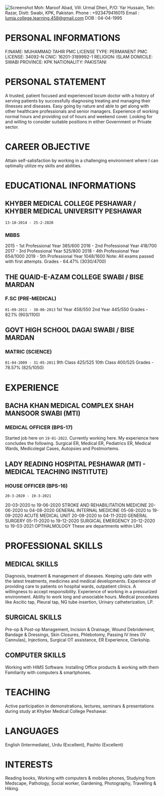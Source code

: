 ![Screenshot](screenshot.png)
Moh: Maroof Abad, Vill: Urmal Dheri, P/O: Yar Hussain, Teh: Razar, Distt: Swabi, KPK, Pakistan.
Phone : +923479416015
Email : lumia.college.learning.458@gmail.com
DOB : 04-04-1995
# PERSONAL INFORMATIONS
F/NAME: MUHAMMAD TAHIR
PMC LICENSE TYPE: PERMANENT
PMC LICENSE: 34092-N
CNIC: 16201-3189992-1
RELIGION: ISLAM
DOMICILE: SWABI
PROVINCE: KPK
NATIONALITY: PAKISTANI
# PERSONAL STATEMENT
A trusted, patient focused and experienced locum doctor with a history of serving patients by successfully diagnosing treating and managing their illnesses and diseases. Easy going by nature and able to get along with other healthcare professionals and senior managers. Experience of working normal hours and providing out of hours and weekend cover. Looking for and willing to consider suitable positions in either Government or Private sector.
# CAREER OBJECTIVE
Attain self-satisfaction by working in a challenging environment where I can optimally utilize my skills and abilities.
# EDUCATIONAL INFORMATIONS
## KHYBER MEDICAL COLLEGE PESHAWAR / KHYBER MEDICAL UNIVERSITY PESHAWAR
`13-10-2014 - 25-2-2020`
### MBBS
2015 - 1st Professional Year 385/600
2016 - 2nd Professional Year 418/700
2017 - 3rd Professional Year 525/800
2018 - 4th Professional Year 654/1000
2019 - 5th Professional Year 1048/1600
Note: All exams passed with first attempts.
Grades - 64.47% (3030/4700)

## THE QUAID-E-AZAM COLLEGE SWABI / BISE MARDAN
### F.SC (PRE-MEDICAL)
`01-09-2011 - 30-06-2013`
1st Year 458/550
2nd Year 445/550
Grades - 82.1% (903/1100)

## GOVT HIGH SCHOOL DAGAI SWABI / BISE MARDAN
### MATRIC (SCIENCE)
`01-04-2009 - 31-05-2011`
9th Class 425/525
10th Class 400/525
Grades - 78.57% (825/1050)
# EXPERIENCE
## BACHA KHAN MEDICAL COMPLEX SHAH MANSOOR SWABI (MTI)
### MEDICAL OFFICER (BPS-17)
Started job here on `19-01-2022`.
Currently working here.
My experience here concludes the following.
Surgical ER,
Medical ER,
Pediatrics ER,
Medical Wards,
Medicolegal Cases, 
Autopsies and Postmortems. 
## LADY READING HOSPITAL PESHAWAR (MTI - MEDICAL TEACHING INSTITUTE)
### HOUSE OFFICER (BPS-16)

`20-3-2020 - 19-3-2021`

20-03-2020 to 19-06-2020 STROKE AND REHABILITATION MEDICINE
20-06-2020 to 04-08-2020 GENERAL INTERNAL MEDICINE
05-08-2020 to 19-09-2020 ACUTE MEDICAL UNIT
20-09-2020 to 04-11-2020 GENERAL SURGERY
05-11-2020 to 19-12-2020 SURGICAL EMERGENCY
20-12-2020 to 19-03-2021 OPTHALMOLOGY
These are departments within LRH.
# PROFESSIONAL SKILLS
## MEDICAL SKILLS
Diagnosis, treatment & management of diseases. Keeping upto date with the latest treatments, medicines and medical developments. Experience of providing care to patients on hospital wards, outpatient clinics. A willingness to accept responsibility. Experience of working in a pressurized environment. Ability to work long and unsociable hours. Medical procedures like Ascitic tap, Pleural tap, NG tube insertion, Urinary catheterization, LP.

## SURGICAL SKILLS
Pre-op & Post-op Management, Incision & Drainage, Wound Debridement, Bandage & Dressings, Skin Closures, Phlebotomy, Passing IV lines (IV Cannulas), Injections, Surgical OT assistance, ER Experience, Clerkship.
## COMPUTER SKILLS
Working with HIMS Software.
Installing Office products & working with them
Familiarity with computers & smartphones.
# TEACHING

Active participation in demonstrations, lectures, seminars & presentations during study at Khyber Medical College Peshawar.

# LANGUAGES

English (Intermediate), Urdu (Excellent), Pashto (Excellent)

# INTERESTS

Reading books, Working with computers & mobiles phones, Studying from Medscape, Pathology, Social
worker, Gardening, Photography, Travelling & Hiking.

